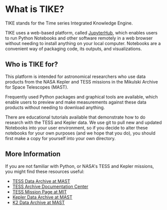 # What is TIKE?


TIKE stands for the Time series Integrated Knowledge Engine.

TIKE uses a web-based platform, called [JupyterHub](https://jupyter.org/hub), which enables users to run Python Notebooks and other software remotely in a web browser without needing to install anything on your local computer.  Notebooks are a convenient way of packaging code, its outputs, and visualizations.

## Who is TIKE for?

This platform is intended for astronomical researchers who use data products from the NASA Kepler and TESS missions in the Mikulski Archive for Space Telescopes (MAST). 

Frequently used Python packages and graphical tools are available, which enable users to preview and make measurements against these data products without needing to download anything.

There are educational tutorials available that demonstrate how to do research with the TESS and Kepler data.  We use git to pull new and updated Notebooks into your user environment, so if you decide to alter these notebooks for your own purposes (and we hope that you do), you should first make a copy for yourself into your own directory.


## More Information

If you are not familiar with Python, or NASA's TESS and Kepler missions, you might find these resources useful:

- [TESS Data Archive at MAST](https://archive.stsci.edu/missions-and-data/tess)
- [TESS Archive Documentation Center](https://outerspace.stsci.edu/display/TESS)
- [TESS Mission Page at MIT](https://tess.mit.edu)
- [Kepler Data Archive at MAST](https://archive.stsci.edu/missions-and-data/kepler)
- [K2 Data Archive at MAST](https://archive.stsci.edu/missions-and-data/k2)
